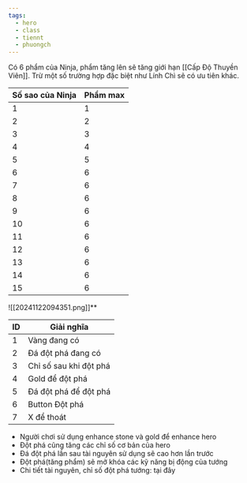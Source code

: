 ```yaml
---
tags:
  - hero
  - class
  - tiennt
  - phuongch
---
```

Có 6 phẩm của Ninja, phẩm tăng lên sẽ tăng giới hạn [[Cấp Độ Thuyền Viên]].
Trừ một số trường hợp đặc biệt như Lính Chì sẽ có ưu tiên khác.

| Số sao của Ninja | Phẩm max |
| ---------------- | -------- |
| 1                | 1        |
| 2                | 2        |
| 3                | 3        |
| 4                | 4        |
| 5                | 5        |
| 6                | 6        |
| 7                | 6        |
| 8                | 6        |
| 9                | 6        |
| 10               | 6        |
| 11               | 6        |
| 12               | 6        |
| 13               | 6        |
| 14               | 6        |
| 15               | 6        |
![[20241122094351.png]]**

| ID  | Giải nghĩa             |
| --- | ---------------------- |
| 1   | Vàng đang có           |
| 2   | Đá đột phá đang có     |
| 3   | Chỉ số sau khi đột phá |
| 4   | Gold để đột phá        |
| 5   | Đá đột phá để đột phá  |
| 6   | Button Đột phá         |
| 7   | X để thoát             |

- Người chơi sử dụng enhance stone và gold để enhance hero
- Đột phá cũng tăng các chỉ số cơ bản của hero
- Đá đột phá lần sau tài nguyên sử dụng sẽ cao hơn lần trước
- Đột phá(tăng phẩm) sẽ mở khóa các kỹ năng bị động của tướng
- Chi tiết tài nguyên, chỉ số đột phá tướng: tại đây


